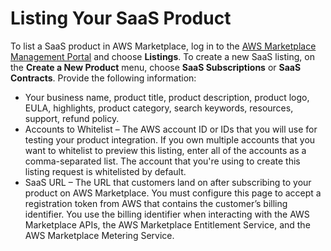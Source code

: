 # Listing Your SaaS Product<a name="listing-your-saas-product"></a>

 To list a SaaS product in AWS Marketplace, log in to the [AWS Marketplace Management Portal](https://aws.amazon.com/marketplace/management/) and choose **Listings**\. To create a new SaaS listing, on the **Create a New Product** menu, choose **SaaS Subscriptions** or **SaaS Contracts**\. Provide the following information: 
+  Your business name, product title, product description, product logo, EULA, highlights, product category, search keywords, resources, support, refund policy\.
+  Accounts to Whitelist – The AWS account ID or IDs that you will use for testing your product integration\. If you own multiple accounts that you want to whitelist to preview this listing, enter all of the accounts as a comma\-separated list\. The account that you're using to create this listing request is whitelisted by default\. 
+  SaaS URL – The URL that customers land on after subscribing to your product on AWS Marketplace\. You must configure this page to accept a registration token from AWS that contains the customer’s billing identifier\. You use the billing identifier when interacting with the AWS Marketplace APIs, the AWS Marketplace Entitlement Service, and the AWS Marketplace Metering Service\. 